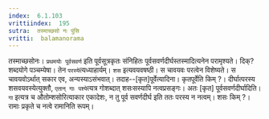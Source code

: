 ```yaml
---
index:  6.1.103
vrittiindex:  195
sutra:  तस्माच्छसो नः पुंसि
vritti:  balamanorama 
---
```


तस्माच्छसोनः। `प्रथमयोः पूर्वसवर्ण` इति पूर्वसूत्रकृतः संनिहितः पूर्वसवर्णदीर्घस्तस्मादित्यनेन परामृश्यते। दिक्?शब्दयोगे पञ्चम्येषा। तेन `परस्ये`त्यध्याहार्यम्। `शस` इत्यवयवषष्ठी। स चावयवः परत्वेन विशेष्यते। स चावयवोऽर्थात् सकार एव, अन्यस्याऽसंभवात्। तदाह--[कृत]पूर्वेत्यादिना। कृतपूर्वेति किम् ?। दीर्घात्परस्य शसवयवस्येत्युक्तौ, `एतान् गाः पश्ये`त्यत्र गोशब्दात् शसःसस्यापि नत्वप्रसङ्गः। अतः [कृत] पूर्वसवर्णदीर्घादिति। `गा` इत्यत्र च औतोम्शसोरित्याकार एकादेशः, न तु पूर्व सवर्णदीर्घ इति ततः परस्य न नत्वम्। शसः किम् ?। रामाः प्रकृते च नत्वे रामानिति रूपम्। 

